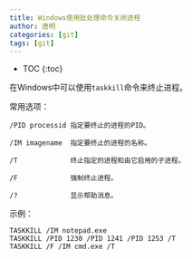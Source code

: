```yaml
---
title: Windows使用批处理命令关闭进程
author: 唐明
categories: [git]
tags: [git]
---
```

* TOC
{:toc}

在Windows中可以使用`taskkill`命令来终止进程。

<!--以上为摘要内容-->

常用选项：
```
/PID processid 指定要终止的进程的PID。

/IM imagename  指定要终止的进程的名称。

/T             终止指定的进程和由它启用的子进程。

/F             强制终止进程。

/?             显示帮助消息。
```
示例：
```
TASKKILL /IM notepad.exe
TASKKILL /PID 1230 /PID 1241 /PID 1253 /T
TASKKILL /F /IM cmd.exe /T
```
